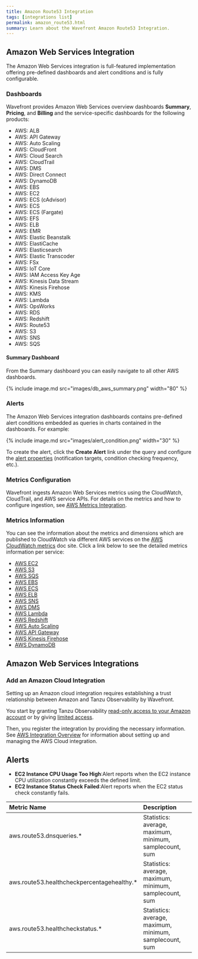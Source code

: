 ```yaml
---
title: Amazon Route53 Integration
tags: [integrations list]
permalink: amazon_route53.html
summary: Learn about the Wavefront Amazon Route53 Integration.
---
```

## Amazon Web Services Integration

The Amazon Web Services integration is full-featured implementation offering pre-defined dashboards and alert conditions and is fully configurable.

### Dashboards

Wavefront provides Amazon Web Services overview dashboards **Summary**, **Pricing**, and **Billing** and the service-specific dashboards for the following products:

- AWS: ALB
- AWS: API Gateway
- AWS: Auto Scaling
- AWS: CloudFront
- AWS: Cloud Search
- AWS: CloudTrail
- AWS: DMS
- AWS: Direct Connect
- AWS: DynamoDB
- AWS: EBS
- AWS: EC2
- AWS: ECS (cAdvisor)
- AWS: ECS
- AWS: ECS (Fargate)
- AWS: EFS
- AWS: ELB
- AWS: EMR
- AWS: Elastic Beanstalk
- AWS: ElastiCache
- AWS: Elasticsearch
- AWS: Elastic Transcoder
- AWS: FSx
- AWS: IoT Core
- AWS: IAM Access Key Age
- AWS: Kinesis Data Stream
- AWS: Kinesis Firehose
- AWS: KMS
- AWS: Lambda
- AWS: OpsWorks
- AWS: RDS
- AWS: Redshift
- AWS: Route53
- AWS: S3
- AWS: SNS
- AWS: SQS

#### Summary Dashboard

<p>From the Summary dashboard you can easily navigate to all other AWS dashboards.</p>

{% include image.md src="images/db_aws_summary.png" width="80" %}

### Alerts

The Amazon Web Services integration dashboards contains pre-defined alert conditions embedded as queries in charts contained in the dashboards. For example:

{% include image.md src="images/alert_condition.png" width="30" %}

To create the alert, click the **Create Alert** link under the query and configure the [alert properties](https://docs.wavefront.com/alerts_manage.html) (notification targets, condition checking frequency, etc.).

### Metrics Configuration

Wavefront ingests Amazon Web Services metrics using the CloudWatch, CloudTrail, and AWS service APIs. For details on the metrics and how to configure ingestion, see [AWS Metrics Integration](https://docs.wavefront.com/integrations_aws_metrics.html).

### Metrics Information

You can see the information about the metrics and dimensions which are published to CloudWatch via different AWS services on the [AWS CloudWatch metrics](https://docs.aws.amazon.com/AmazonCloudWatch/latest/monitoring/aws-services-cloudwatch-metrics.html) doc site. Click a link below to see the detailed metrics information per service:

- [AWS EC2](https://docs.aws.amazon.com/AWSEC2/latest/UserGuide/viewing_metrics_with_cloudwatch.html)
- [AWS S3](https://docs.aws.amazon.com/AmazonS3/latest/userguide/metrics-dimensions.html)
- [AWS SQS](https://docs.aws.amazon.com/AWSSimpleQueueService/latest/SQSDeveloperGuide/sqs-available-cloudwatch-metrics.html)
- [AWS EBS](https://docs.aws.amazon.com/AWSEC2/latest/UserGuide/using_cloudwatch_ebs.html#ebs-metrics)
- [AWS ECS](https://docs.aws.amazon.com/AmazonECS/latest/developerguide/cloudwatch-metrics.html)  
- [AWS ELB](https://docs.aws.amazon.com/elasticloadbalancing/latest/classic/elb-cloudwatch-metrics.html)
- [AWS SNS](https://docs.aws.amazon.com/sns/latest/dg/sns-monitoring-using-cloudwatch.html)
- [AWS DMS](https://docs.aws.amazon.com/dms/latest/userguide/CHAP_Monitoring.html#CHAP_Monitoring.Metrics)  
- [AWS Lambda](https://docs.aws.amazon.com/lambda/latest/dg/monitoring-metrics.html#monitoring-metrics-console)
- [AWS Redshift](https://docs.aws.amazon.com/redshift/latest/mgmt/metrics-listing.html) 
- [AWS Auto Scaling](https://docs.aws.amazon.com/autoscaling/ec2/userguide/as-instance-monitoring.html)  
- [AWS API Gateway](https://docs.aws.amazon.com/apigateway/latest/developerguide/api-gateway-metrics-and-dimensions.html) 
- [AWS Kinesis Firehose](https://docs.aws.amazon.com/firehose/latest/dev/monitoring-with-cloudwatch-metrics.html)
- [AWS DynamoDB](https://docs.aws.amazon.com/amazondynamodb/latest/developerguide/metrics-dimensions.html)



## Amazon Web Services Integrations



### Add an Amazon Cloud Integration

Setting up an Amazon cloud integration requires establishing a trust relationship between Amazon and Tanzu Observability by Wavefront. 

You start by granting Tanzu Observability [read-only access to your Amazon account](https://docs.wavefront.com/integrations_aws_overview.html#give-read-only-access-to-your-amazon-account-and-get-the-role-arn) or by giving [limited access](https://docs.wavefront.com/integrations_aws_overview.html#giving-limited-access).

Then, you register the integration by providing the necessary information. See [AWS Integration Overview](https://docs.wavefront.com/integrations_aws_overview.html) for information about setting up and managing the AWS Cloud integration.





<h2>Alerts</h2>  <ul><li markdown="span"><b>EC2 Instance CPU Usage Too High</b>:Alert reports when the EC2 instance CPU utilization constantly exceeds the defined limit.</li><li markdown="span"><b>EC2 Instance Status Check Failed</b>:Alert reports when the EC2 status check constantly fails.</li></ul>


|Metric Name|Description|
| :--- | :--- |
|aws.route53.dnsqueries.*|Statistics: average, maximum, minimum, samplecount, sum|
|aws.route53.healthcheckpercentagehealthy.*|Statistics: average, maximum, minimum, samplecount, sum|
|aws.route53.healthcheckstatus.*|Statistics: average, maximum, minimum, samplecount, sum|

